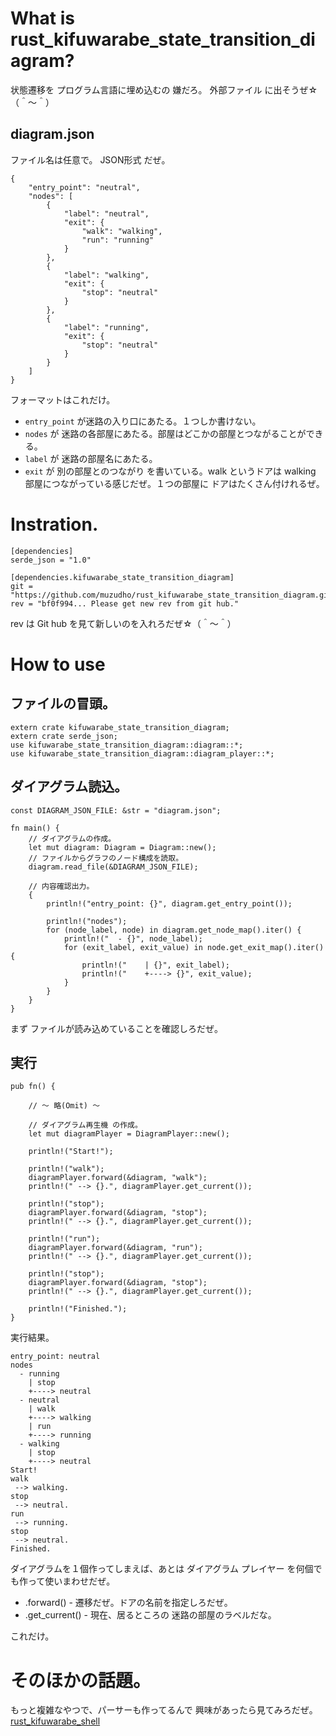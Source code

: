 # What is rust_kifuwarabe_state_transition_diagram?
状態遷移を プログラム言語に埋め込むの 嫌だろ。
外部ファイル に出そうぜ☆（＾～＾）  

## diagram.json

ファイル名は任意で。 JSON形式 だぜ。

```
{
    "entry_point": "neutral",
    "nodes": [
        {
            "label": "neutral",
            "exit": {
                "walk": "walking",
                "run": "running"
            }
        },
        {
            "label": "walking",
            "exit": {
                "stop": "neutral"
            }
        },
        {
            "label": "running",
            "exit": {
                "stop": "neutral"
            }
        }
    ]
}
```

フォーマットはこれだけ。  

- ```entry_point``` が迷路の入り口にあたる。１つしか書けない。
- ```nodes``` が 迷路の各部屋にあたる。部屋はどこかの部屋とつながることができる。
- ```label``` が 迷路の部屋名にあたる。
- ```exit``` が 別の部屋とのつながり を書いている。walk というドアは walking 部屋につながっている感じだぜ。１つの部屋に ドアはたくさん付けれるぜ。  


# Instration.

```
[dependencies]
serde_json = "1.0"

[dependencies.kifuwarabe_state_transition_diagram]
git = "https://github.com/muzudho/rust_kifuwarabe_state_transition_diagram.git"
rev = "bf0f994... Please get new rev from git hub."
```

rev は Git hub を見て新しいのを入れろだぜ☆（＾～＾）

# How to use 

## ファイルの冒頭。

```
extern crate kifuwarabe_state_transition_diagram;
extern crate serde_json;
use kifuwarabe_state_transition_diagram::diagram::*;
use kifuwarabe_state_transition_diagram::diagram_player::*;
```

## ダイアグラム読込。

```
const DIAGRAM_JSON_FILE: &str = "diagram.json";

fn main() {
    // ダイアグラムの作成。
    let mut diagram: Diagram = Diagram::new();
    // ファイルからグラフのノード構成を読取。
    diagram.read_file(&DIAGRAM_JSON_FILE);

    // 内容確認出力。
    {
        println!("entry_point: {}", diagram.get_entry_point());

        println!("nodes");
        for (node_label, node) in diagram.get_node_map().iter() {
            println!("  - {}", node_label);
            for (exit_label, exit_value) in node.get_exit_map().iter() {
                println!("    | {}", exit_label);
                println!("    +----> {}", exit_value);
            }
        }
    }
}
```

まず ファイルが読み込めていることを確認しろだぜ。

## 実行

```
pub fn() {

    // ～ 略(Omit) ～

    // ダイアグラム再生機 の作成。
    let mut diagramPlayer = DiagramPlayer::new();

    println!("Start!");

    println!("walk");
    diagramPlayer.forward(&diagram, "walk");
    println!(" --> {}.", diagramPlayer.get_current());

    println!("stop");
    diagramPlayer.forward(&diagram, "stop");
    println!(" --> {}.", diagramPlayer.get_current());

    println!("run");
    diagramPlayer.forward(&diagram, "run");
    println!(" --> {}.", diagramPlayer.get_current());

    println!("stop");
    diagramPlayer.forward(&diagram, "stop");
    println!(" --> {}.", diagramPlayer.get_current());

    println!("Finished.");
}
```

実行結果。

```
entry_point: neutral
nodes
  - running
    | stop
    +----> neutral
  - neutral
    | walk
    +----> walking
    | run
    +----> running
  - walking
    | stop
    +----> neutral
Start!
walk
 --> walking.
stop
 --> neutral.
run
 --> running.
stop
 --> neutral.
Finished.
```

ダイアグラムを１個作ってしまえば、あとは ダイアグラム プレイヤー を何個でも作って使いまわせだぜ。

- .forward() - 遷移だぜ。ドアの名前を指定しろだぜ。
- .get_current() - 現在、居るところの 迷路の部屋のラベルだな。

これだけ。

# そのほかの話題。

もっと複雑なやつで、パーサーも作ってるんで 興味があったら見てみろだぜ。
[rust_kifuwarabe_shell](https://github.com/muzudho/rust_kifuwarabe_shell)
